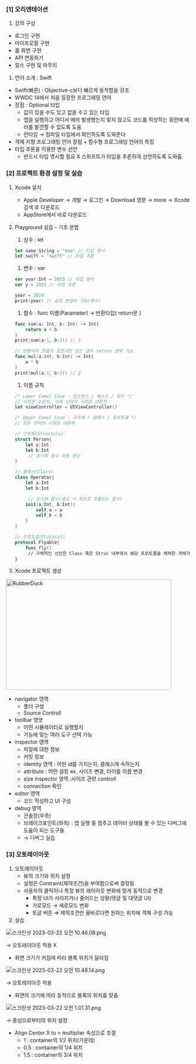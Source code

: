 ### [1] 오리엔테이션

1. 강의 구성

- 로그인 구현
- 마이프로필 구현
- 홈 화면 구현
- API 연동하기
- 릴스 구현 및 마무리

1. 언어 소개 : Swift

- Swift(빠른) : Objective-c보다 빠르게 동작함을 강조
- WWDC 14에서 처음 등장한 프로그래밍 언어
- 장점 : Optional 타입
  - 값이 있을 수도 있고 없을 수고 있는 타입
  - 앱을 실행하고 어디서 에러 발생했는지 찾지 않고도 코드를 작성하는 동안에 에러를 발견할 수 있도록 도움
  - 런타임 → 컴파일 타임에서 확인하도록 도와준다
- 객체 지향 프로그래밍 언어 장점 + 함수형 프로그래밍 언어의 특징
- 타입 추론을 이용한 변수 선언
  - 반드시 타입 명시할 필요 X 스위프트가 타입을 추론하여 선언하도록 도와줌

### [2] 프로젝트 환경 설정 및 실습

1. Xcode 설치
   - Apple Developer → 개발 → 로그인 → Download 영문 → more → Xcode 검색 후 다운로드
   - AppStore에서 바로 다운로드
2. Playground 실습 - 기초 문법

   1. 상수 : let

   ```swift
   let name:String = "Uno" // 타입 명시
   let swift = "swift" // 타입 추론
   ```

   1. 변수 : var

   ```swift
   var year:Int = 2023 // 타입 명시
   var y = 2023 // 타입 추론

   year = 2024
   print(year) // 값의 변경이 가능(변수)
   ```

   1. 함수 : func 이름(Parameter) → 반환타입{ return문 }

   ```swift
   func sum(a: Int, b: Int) -> Int{
       return a + b
   }
   print(sum(a:1, b:2)) // 3

   // 반환식이 한줄의 표현식만 있는 경우 return 생략 가능
   func mul(a:Int, b:Int) -> Int{
       a * b
   }
   print(mul(a:1, b:2)) // 2
   ```

   1. 이름 규칙

   ```swift
   /* Lower Camel Case - 인스턴스 / 메소드 / 함수 */
   // 시작은 소문자, 이후 단어의 시작은 대문자
   let viewController = UIViewController()

   /* Upper Camel Case - 구조체 / 클래스 / 포로토콜 */
   // 모든 단어의 시작은 대문자

   // 구조체(Structure)
   struct Person{
       let a:Int
       let b:Int
   		// 초기화 함수 자동 생성
   }

   // 클래스(Class)
   class Operator{
       let a:Int
       let b:Int

   		// 초기화 함수(생성 시 최초로 호출되는 함수)
       init(a:Int, b:Int){
           self.a = a
           self.b = b
       }
   }

   // 프로토콜(Protocol)
   protocol Flyable{
       func fly()
   		// 구체적인 선언은 Class 혹은 Struc 내부에서 해당 프로토콜을 채택한 객체가 직접 구현(인터페이스랑 비슷)
   }
   ```

3. Xcode 프로젝트 생성

<img src="https://s3-us-west-2.amazonaws.com/secure.notion-static.com/6a931f29-3c7b-4b47-b49b-b389d2009eb7/%E1%84%89%E1%85%B3%E1%84%8F%E1%85%B3%E1%84%85%E1%85%B5%E1%86%AB%E1%84%89%E1%85%A3%E1%86%BA_2023-03-22_%E1%84%8B%E1%85%A9%E1%84%8C%E1%85%A5%E1%86%AB_10.37.38.png" width="450px" height="300px" title="px(픽셀) 크기 설정" alt="RubberDuck"></img><br/>

   - navigator 영역
     - 폴더 구성
     - Source Controll
   - toolbar 영엿
     - 어떤 시뮬레이터로 실행할지
     - 기능에 맞는 여러 도구 선택 가능
   - inspector 영역
     - 파일에 대한 정보
     - 커밋 정보
     - identity 영역 : 어떤 id를 가지는지, 클래스에 속하는지
     - attribute : 어떤 설정 ex. 사이즈 변경, 타이틀 이름 변경
     - size inspector 영역 :사이즈 관련 controll
     - connection 확인
   - editor 영역
     - 코드 작성하고 UI 구성
   - debug 영역
     - 콘솔창(우측)
     - 브레이크포인트(좌측) : 앱 실행 중 멈추고 데이터 상태를 볼 수 있는 디버그에 도움이 되는 도구들
     - → 디버그 실습

### [3] 오토레이아웃

1. 오토레이아웃
   - 뷰의 크기와 위치 설정
   - 설정은 Contraint(제약조건)을 부여함으로써 결정됨
   - 사용자의 클릭이나 특정 뷰의 레이아웃 변화에 맞게 동적으로 변경
     - 특정 UI가 사라지거나 줄어드는 상황(댓글 및 대댓글 UI)
     - 가로모드 → 세로모드 변화
     - 토글 버튼
       ⇒ 제약조건만 올바르다면 원하는 위치에 객체 구성 가능
2. 실습

![스크린샷 2023-03-22 오전 10.46.08.png](https://s3-us-west-2.amazonaws.com/secure.notion-static.com/d652edcc-4146-45cf-88bc-b97f605d5e4e/%E1%84%89%E1%85%B3%E1%84%8F%E1%85%B3%E1%84%85%E1%85%B5%E1%86%AB%E1%84%89%E1%85%A3%E1%86%BA_2023-03-22_%E1%84%8B%E1%85%A9%E1%84%8C%E1%85%A5%E1%86%AB_10.46.08.png)

→ 오토레이아웃 적용 X

- 화면 크기가 커짐에 따라 블록 위치가 달라짐

![스크린샷 2023-03-22 오전 10.48.14.png](https://s3-us-west-2.amazonaws.com/secure.notion-static.com/6f3644c8-9fdf-4956-a4e8-cb94da43d123/%E1%84%89%E1%85%B3%E1%84%8F%E1%85%B3%E1%84%85%E1%85%B5%E1%86%AB%E1%84%89%E1%85%A3%E1%86%BA_2023-03-22_%E1%84%8B%E1%85%A9%E1%84%8C%E1%85%A5%E1%86%AB_10.48.14.png)

→ 오토레이아웃 적용

- 화면의 크기에 따라 동적으로 블록의 위치를 맞춤

![스크린샷 2023-03-22 오전 1.01.31.png](https://s3-us-west-2.amazonaws.com/secure.notion-static.com/4613a65d-a7cf-4aef-a2ad-58af4bfbb87f/%E1%84%89%E1%85%B3%E1%84%8F%E1%85%B3%E1%84%85%E1%85%B5%E1%86%AB%E1%84%89%E1%85%A3%E1%86%BA_2023-03-22_%E1%84%8B%E1%85%A9%E1%84%8C%E1%85%A5%E1%86%AB_1.01.31.png)

→ 중심으로부터의 위치 설정

- Align Center X to > multiplier 속성으로 조절
  - 1 : container의 1/2 위치(가운데)
  - 0.5 : container의 1/4 위치
  - 1.5 : container의 3/4 위치
